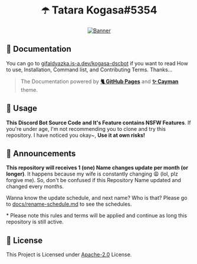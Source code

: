 <div align="center">

# ☂️ Tatara Kogasa#5354

[![Banner](https://cdn.upload.systems/uploads/jIwkxukV.png)](https://gifaldyazka.is-a.dev/kogasa-dscbot)

</div>

## 📄 Documentation

You can go to [gifaldyazka.is-a.dev/kogasa-dscbot](https://gifaldyazka.is-a.dev/kogasa-dscbot) if you want to read How to use, Installation, Command list, and Contributing Terms. Thanks...

> The Documentation powered by [**🐈 GitHub Pages**](https://pages.github.com) and [**✨ Cayman**](https://github.com/pages-themes/cayman) theme.

## 📌 Usage

**This Discord Bot Source Code and It's Feature contains NSFW Features**. If you're under age, I'm not recommending you to clone and try this repository. I have noticed you okay~, **Use it at own risks!**

## 📢 Announcements

**This repository will receives 1 (one) Name changes update per month (or longer)**. It happens because my wife is constantly changing 😩 (lol, plz forgive me). So, don't be confused if this Repository Name updated and changed every months.

Wanna know the update schedule, and next name? Who is that? Please go to [docs/rename-schedule.md](./docs/rename-schedule.md) to see the schedules.

\* Please note this rules and terms will be applied and continue as long this repository is still active.

## 📃 License

This Project is Licensed under [Apache-2.0](./LICENSE) License.
